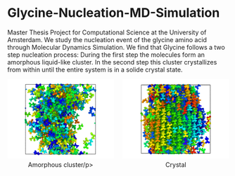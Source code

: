 # Glycine-Nucleation-MD-Simulation
Master Thesis Project for Computational Science at the University of Amsterdam. We study the nucleation event of the glycine amino acid through Molecular Dynamics Simulation. We find that Glycine follows a two step nucleation process: During the first step the molecules form an amorphous liquid-like cluster. In the second step this cluster crystallizes from within until the entire system is in a solide crystal state. 

<div style="display: flex; gap: 20px; justify-content: center;">

  <div style="display: flex; flex-direction: column; align-items: center;">
    <img src="md_images/droplet.png" alt="Amorphous Cluster" width="300">
    <p style="text-align: center; margin-top: 5px;">Amorphous cluster/p>
  </div>

  <div style="display: flex; flex-direction: column; align-items: center;">
    <img src="md_images/crystal.png" alt="Crystallization" width="300">
    <p style="text-align: center; margin-top: 5px;">Crystal</p>
  </div>

</div>


